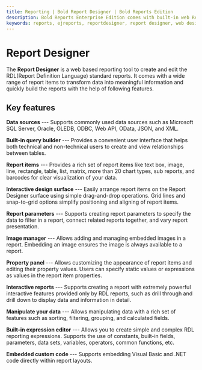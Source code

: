 ```yaml
---
title: Reporting | Bold Report Designer | Bold Reports Edition 
description: Bold Reports Enterprise Edition comes with built-in web Report Designer to design, edit and publish reports.
keywords: reports, ejreports, reportdesigner, report designer, web designer, bold-reports reportdesigner, Overview, web designer
---
```


# Report Designer

The **Report Designer** is a web based reporting tool to create and edit the RDL(Report Definition Language) standard reports. It comes with a wide range of report items to transform data into meaningful information and quickly build the reports with the help of following features.

## Key features

**Data sources** --- Supports commonly used data sources such as Microsoft SQL Server, Oracle, OLEDB, ODBC, Web API, OData, JSON, and XML.

**Built-in query builder** --- Provides a convenient user interface that helps both technical and non-technical users to create and view relationships between tables.

**Report items** --- Provides a rich set of report items like text box, image, line, rectangle, table, list, matrix, more than 20 chart types, sub reports, and barcodes for clear visualization of your data.

**Interactive design surface** ---  Easily arrange report items on the Report Designer surface using simple drag-and-drop operations. Grid lines and snap-to-grid options simplify positioning and aligning of report items.

**Report parameters** --- Supports creating report parameters to specify the data to filter in a report, connect related reports together, and vary report presentation.

**Image manager** --- Allows adding and managing embedded images in a report. Embedding an image ensures the image is always available to a report.

**Property panel** --- Allows customizing the appearance of report items and editing their property values. Users can specify static values or expressions as values in the report item properties.

**Interactive reports** --- Supports creating a report with extremely powerful interactive features provided only by RDL reports, such as drill through and drill down to display data and information in detail.

**Manipulate your data** --- Allows manipulating data with a rich set of features such as sorting, filtering, grouping, and calculated fields.

**Built-in expression editor** --- Allows you to create simple and complex RDL reporting expressions. Supports the use of constants, built-in fields, parameters, data sets, variables, operators, common functions, etc.

**Embedded custom code** --- Supports embedding Visual Basic and .NET code directly within report layouts.
